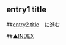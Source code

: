 ## entry1 title



##[entry2 title](/contents/entry2/entry.html)　に進む

##▲[INDEX](/contents/_index/entry.html)